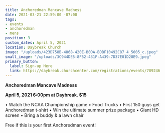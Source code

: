 ```yaml
---
title: Anchoredman Mancave Madness
date: 2021-03-21 22:59:00 -07:00
tags:
- events
- anchoredman
- mens
position: 3
custom_dates: April 5, 2021
location: Daybreak Church
image: "/uploads/423D758B-4868-420E-B0DA-BDBF10492C87_4_5005_c.jpeg"
small_image: "/uploads/3C944DE5-8F52-431F-A439-7D37E01D28E9.jpeg"
primary_button:
  label: Sign-up Here
  link: https://daybreak.churchcenter.com/registrations/events/789246
---
```


**Anchoredman Mancave Madness**

**April 5, 2021  6:00pm at Daybreak.  $15**

•	Watch the NCAA Championship game
•	Food Trucks
•	First 150 guys get Anchoredman t-shirt
•	Win the ultimate summer prize package
•	Giant HD screen
•	Bring a buddy & a lawn chair

Free if this is your first Anchoredman event!
